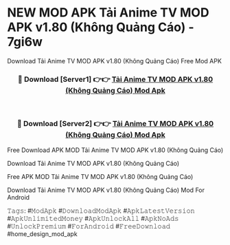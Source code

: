 # NEW MOD APK Tải Anime TV MOD APK v1.80 (Không Quảng Cáo) - 7gi6w
Download Tải Anime TV MOD APK v1.80 (Không Quảng Cáo) Free Mod APK

<div align="center">
<h3>🔴 Download [Server1] 👉👉 <a href="https://apk-comot.site?title=Tải_Anime_TV_MOD_APK_v1.80_(Không_Quảng_Cáo)">Tải Anime TV MOD APK v1.80 (Không Quảng Cáo) Mod Apk</a></h3><br>

<h3>🔴 Download [Server2] 👉👉 <a href="https://apk-comot.site?title=Tải_Anime_TV_MOD_APK_v1.80_(Không_Quảng_Cáo)">Tải Anime TV MOD APK v1.80 (Không Quảng Cáo) Mod Apk</a></h3>
</div>


Free Download APK MOD Tải Anime TV MOD APK v1.80 (Không Quảng Cáo)

Download Tải Anime TV MOD APK v1.80 (Không Quảng Cáo) 

Free APK MOD Tải Anime TV MOD APK v1.80 (Không Quảng Cáo) 

Download Tải Anime TV MOD APK v1.80 (Không Quảng Cáo) Mod For Android

𝚃𝚊𝚐𝚜: #𝙼𝚘𝚍𝙰𝚙𝚔 #𝙳𝚘𝚠𝚗𝚕𝚘𝚊𝚍𝙼𝚘𝚍𝙰𝚙𝚔 #𝙰𝚙𝚔𝙻𝚊𝚝𝚎𝚜𝚝𝚅𝚎𝚛𝚜𝚒𝚘𝚗 #𝙰𝚙𝚔𝚄𝚗𝚕𝚒𝚖𝚒𝚝𝚎𝚍𝙼𝚘𝚗𝚎𝚢 #𝙰𝚙𝚔𝚄𝚗𝚕𝚘𝚌𝚔𝙰𝚕𝚕 #𝙰𝚙𝚔𝙽𝚘𝙰𝚍𝚜 #𝚄𝚗𝚕𝚘𝚌𝚔𝙿𝚛𝚎𝚖𝚒𝚞𝚖 #𝙵𝚘𝚛𝙰𝚗𝚍𝚛𝚘𝚒𝚍 #𝙵𝚛𝚎𝚎𝙳𝚘𝚠𝚗𝚕𝚘𝚊𝚍 #home_design_mod_apk